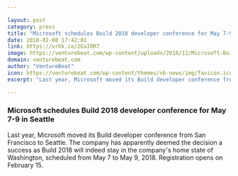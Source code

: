 ```yaml
---

layout: post
category: press
title: "Microsoft schedules Build 2018 developer conference for May 7-9 in Seattle"
date: 2018-02-08 17:42:01
link: https://vrhk.co/2EaIRR7
image: https://venturebeat.com/wp-content/uploads/2016/12/Microsoft-Build-2016-sign-Novet.jpg?fit=780%2C520&strip=all
domain: venturebeat.com
author: "VentureBeat"
icon: https://venturebeat.com/wp-content/themes/vb-news/img/favicon.ico
excerpt: "Last year, Microsoft moved its Build developer conference from San Francisco to Seattle. The company has apparently deemed the decision a success as Build 2018 will indeed stay in the company's home state of Washington, scheduled from May 7 to May 9, 2018. Registration opens on February 15."

---
```


### Microsoft schedules Build 2018 developer conference for May 7-9 in Seattle

Last year, Microsoft moved its Build developer conference from San Francisco to Seattle. The company has apparently deemed the decision a success as Build 2018 will indeed stay in the company's home state of Washington, scheduled from May 7 to May 9, 2018. Registration opens on February 15.